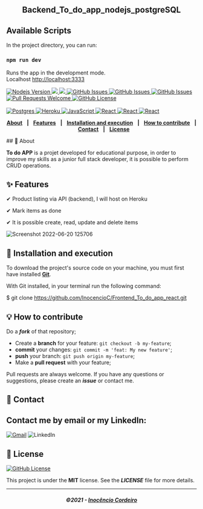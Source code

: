 <h2 align="center"> 
Backend_To_do_app_nodejs_postgreSQL
</h2>

## Available Scripts

In the project directory, you can run:

### `npm run dev`

Runs the app in the development mode.\
Localhost [http://localhost:3333](http://localhost:3333) 

 <a href="https://github.com/nodejs/node/blob/master/doc/changelogs/CHANGELOG_V14.md#14.15.0">
      <img alt="Nodejs Version" src="https://img.shields.io/badge/node.js-v14.15.0-informational?logo=Node.JS">
   </a>
<a aria-label="React Version" href="https://github.com/facebook/react/blob/master/CHANGELOG.md#1701-october-22-2020">
      <img src="https://img.shields.io/badge/react-%5E17.0.1-informational?logo=react"></img>
   </a>
<a aria-label="React Version" href="https://github.com/facebook/react/blob/master/CHANGELOG.md#1701-october-22-2020">
      <img src="https://img.shields.io/badge/postgreSQL-postgreSQL-yellow"></img>
   </a>

   <a href="https://github.com/mathrb22/DSDeliver-sds2/issues">
      <img alt="GitHub Issues" src="https://img.shields.io/github/issues/mathrb22/DSDeliver-sds2">
   </a>
    <a href="https://github.com/mathrb22/DSDeliver-sds2/issues">
      <img alt="GitHub Issues" src="https://img.shields.io/badge/Docker-3.9-red">
   </a>
    <a href="https://github.com/mathrb22/DSDeliver-sds2/issues">
      <img alt="GitHub Issues" src="https://img.shields.io/badge/Prisma-prisma-blue">
   </a>
   

   <a href="https://github.com/mathrb22/DSDeliver-sds2/pulls">
      <img alt="Pull Requests Welcome" src="https://img.shields.io/badge/PRs-welcome-brightgreen.svg?style=flat-square">
   </a>

   <a href="https://github.com/mathrb22/DSDeliver-sds2/blob/master/LICENSE">
      <img alt="GitHub License" src="https://img.shields.io/github/license/mathrb22/DSDeliver-sds2">
   </a>
   </br>
   </br>
 <a href="#-tecnologias-utilizadas">
      <img alt="Postgres" src="https://img.shields.io/badge/postgres-%23316192.svg?&style=for-the-badge&logo=postgresql&logoColor=white">
      <img alt="Heroku" src="https://img.shields.io/badge/heroku%20-%23430098.svg?&style=for-the-badge&logo=heroku&logoColor=white">
      <img alt="JavaScript" src="https://img.shields.io/badge/javascript%20-%23323330.svg?&style=for-the-badge&logo=javascript&logoColor=%23F7DF1E">
      <img alt="React" src="https://img.shields.io/badge/react%20-%2320232a.svg?&style=for-the-badge&logo=react&logoColor=%2361DAFB">
      <img alt="React" src="https://img.shields.io/twitter/url?color=blue&label=DOCKER&logo=DOCKER&logoColor=blue&style=for-the-badge">
      <img alt="React" src="https://img.shields.io/netlify/89?color=blue&label=netlify&logo=netlify&logoColor=BLUE&style=for-the-badge">
   </a>
   <div align="center">

[**About**](#-about) &nbsp;&nbsp;**|**&nbsp;&nbsp;
[**Features**](#-features) &nbsp;&nbsp;**|**&nbsp;&nbsp;
[**Installation and execution**](#-Installation-and-execution) &nbsp;&nbsp;**|**&nbsp;&nbsp;
[**How to contribute**](#-how-to-contribute) &nbsp;&nbsp;**|**&nbsp;&nbsp;
[**Contact**](#-contact) &nbsp;&nbsp;**|**&nbsp;&nbsp;
[**License**](#-License)
</div>
## 📃 About

**To do APP** is a projet developed for educational purpose, in order to improve my skills as a junior full stack developer, it is possible to perform CRUD operations.

## ✨ Features

✔ Product listing via API (backend), I will host on Heroku

✔ Mark items as done

✔ It is possible create, read, update and delete items


![Screenshot 2022-06-20 125706](https://user-images.githubusercontent.com/34503843/174598203-2a82d4a0-b758-44a5-b922-33b8d79da9cb.png)


## 🔧 Installation and execution

To download the project's source code on your machine, you must first have installed [**Git**](https://git-scm.com/).

With Git installed, in your terminal run the following command:


$ git clone https://github.com/InocencioC/Frontend_To_do_app_react.git

## 💡 How to contribute

  Do a **_fork_** of that repository;
- Create a **branch** for your feature: `git checkout -b my-feature`;
- **commit** your changes: `git commit -m 'feat: My new feature'`;
- **push** your branch: `git push origin my-feature`;
- Make a **pull request** with your feature;

Pull requests are always welcome. If you have any questions or suggestions, please create an _**issue**_ or contact me.

## 📲 Contact

## Contact me by email or my LinkedIn:

<a href="mailto:inocenciocordeiroarmando@hotmail.com"><img src="https://img.shields.io/badge/Gmail-D14836?style=for-the-badge&logo=gmail&logoColor=white" alt="Gmail"/></a>
<a href="https://www.linkedin.com/in/inoc%C3%AAncio-cordeiro" alt="LinkedIn"/></a>  <img src="https://img.shields.io/badge/linkedin%20-%230077B5.svg?&style=for-the-badge&logo=linkedin&logoColor=white" alt="LinkedIn"/></a>

## 📝 License

<a href="https://github.com/InocencioC/Frontend_To_do_app_react/blob/main/LICENSE">
    <img alt="GitHub License" src="https://img.shields.io/github/license/mathrb22/DSDeliver-sds2">
</a>

This project is under the **MIT** license. See the _**LICENSE**_ file for more details.

---

<h5 align="center">
  &copy;2021 - <a href="https://github.com/InocencioC">Inocêncio Cordeiro</a>
</h5>



